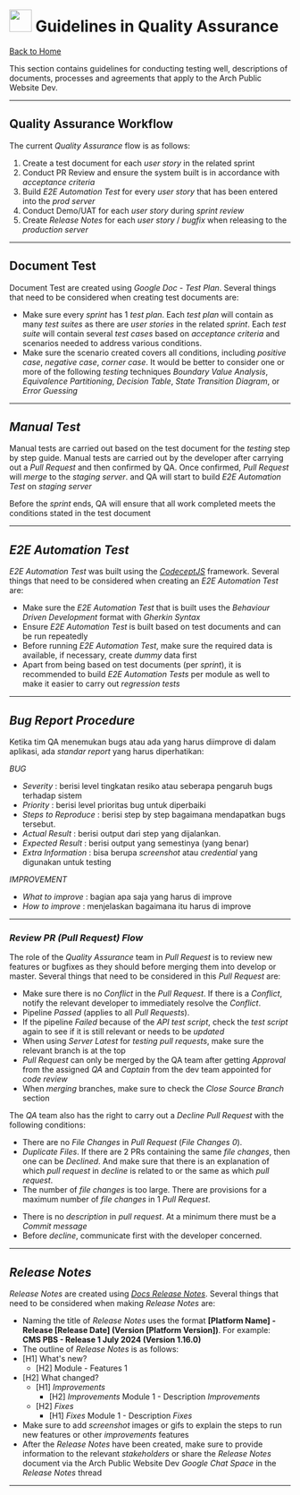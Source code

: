 # <img src="https://media.giphy.com/media/WUlplcMpOCEmTGBtBW/giphy.gif" width="40"> Guidelines in Quality Assurance

[Back to Home](en-README.md)

This section contains guidelines for conducting testing well, descriptions of documents, processes and agreements that apply to the Arch Public Website Dev.

---

## Quality Assurance Workflow

The current *Quality Assurance* flow is as follows:

1. Create a test document for each *user story* in the related sprint
2. Conduct PR Review and ensure the system built is in accordance with *acceptance criteria*
3. Build *E2E Automation Test* for every *user story* that has been entered into the *prod server*
4. Conduct Demo/UAT for each *user story* during *sprint review*
5. Create *Release Notes* for each *user story* / *bugfix* when releasing to the *production server*

---

## Document Test

Document Test are created using *Google Doc - Test Plan*.
Several things that need to be considered when creating test documents are:

- Make sure every *sprint* has 1 *test plan*. Each *test plan* will contain as many *test suites* as there are *user stories* in the related *sprint*. Each *test suite* will contain several *test cases* based on *acceptance criteria* and scenarios needed to address various conditions.
- Make sure the scenario created covers all conditions, including *positive case*, *negative case*, *corner case*. It would be better to consider one or more of the following *testing* techniques *Boundary Value Analysis*, *Equivalence Partitioning*, *Decision Table*, *State Transition Diagram*, or *Error Guessing*

---

## *Manual Test*

Manual tests are carried out based on the test document for the *testing* step by step guide.
Manual tests are carried out by the developer after carrying out a *Pull Request* and then confirmed by QA. Once confirmed, *Pull Request* will *merge* to the *staging server*. and QA will start to build *E2E Automation Test* on *staging server*

Before the *sprint* ends, QA will ensure that all work completed meets the conditions stated in the test document

---

## *E2E Automation Test*

*E2E Automation Test* was built using the *[CodeceptJS](https://codecept.io/)* framework.
Several things that need to be considered when creating an *E2E Automation Test* are:

- Make sure the *E2E Automation Test* that is built uses the *Behaviour Driven Development* format with *Gherkin Syntax*
- Ensure *E2E Automation Test* is built based on test documents and can be run repeatedly
- Before running *E2E Automation Test*, make sure the required data is available, if necessary, create *dummy* data first
- Apart from being based on test documents (per *sprint*), it is recommended to build *E2E Automation Tests* per module as well to make it easier to carry out *regression tests*

---

## *Bug Report Procedure*

Ketika tim QA menemukan bugs atau ada yang harus diimprove di dalam aplikasi, ada *standar report* yang harus diperhatikan:

*BUG*

- *Severity* : berisi level tingkatan resiko atau seberapa pengaruh bugs terhadap sistem
- *Priority* : berisi level prioritas bug untuk diperbaiki
- *Steps to Reproduce* : berisi step by step bagaimana mendapatkan bugs tersebut.
- *Actual Result* : berisi output dari step yang dijalankan.
- *Expected Result* : berisi output yang semestinya (yang benar)
- *Extra Information* : bisa berupa *screenshot* atau *credential* yang digunakan untuk testing

*IMPROVEMENT*

- *What to improve* : bagian apa saja yang harus di improve
- *How to improve* : menjelaskan bagaimana itu harus di improve

---
  
### *Review PR (Pull Request) Flow*

The role of the *Quality Assurance* team in *Pull Request* is to review new features or bugfixes as they should before merging them into develop or master. Several things that need to be considered in this *Pull Request* are:

- Make sure there is no *Conflict* in the *Pull Request*. If there is a *Conflict*, notify the relevant developer to immediately resolve the *Conflict*.
- Pipeline *Passed* (applies to all *Pull Requests*).
- If the pipeline *Failed* because of the *API test script*, check the *test script* again to see if it is still relevant or needs to be *updated*
- When using *Server Latest* for *testing pull requests*, make sure the relevant branch is at the top
- *Pull Request* can only be merged by the QA team after getting *Approval* from the assigned *QA* and *Captain* from the dev team appointed for *code review*
- When *merging* branches, make sure to check the *Close Source Branch* section

The *QA* team also has the right to carry out a *Decline Pull Request* with the following conditions:

- There are no *File Changes* in *Pull Request* (*File Changes 0*).
- *Duplicate Files*. If there are 2 PRs containing the same *file changes*, then one can be *Declined*. And make sure that there is an explanation of which *pull request* in *decline* is related to or the same as which *pull request*.
- The number of *file changes* is too large. There are provisions for a maximum number of *file changes* in 1 *Pull Request*.
 <!-- - *Web and IOS : +/- 50 file changes*
 - *Android : +/- 30 file changes* -->
- There is no *description* in *pull request*. At a minimum there must be a *Commit message*
- Before *decline*, communicate first with the developer concerned.

---

## *Release Notes*

*Release Notes* are created using *[Docs Release Notes](release-notes-VnZ2Q4m4iC)*.
Several things that need to be considered when making *Release Notes* are:

- Naming the title of *Release Notes* uses the format **[Platform Name] - Release [Release Date] (Version [Platform Version])**. For example: **CMS PBS - Release 1 July 2024 (Version 1.16.0)**
- The outline of *Release Notes* is as follows:
- [H1] What's new?
  - [H2] Module - Features 1
- [H2] What changed?
  - [H1] *Improvements*
    - [H2] *Improvements* Module 1 - Description *Improvements*
  - [H2] *Fixes*
    - [H1] *Fixes* Module 1 - Description *Fixes*
- Make sure to add *screenshot* images or gifs to explain the steps to run new features or other *improvements* features
- After the *Release Notes* have been created, make sure to provide information to the relevant *stakeholders* or share the *Release Notes* document via the Arch Public Website Dev *Google Chat Space* in the *Release Notes* thread

---
